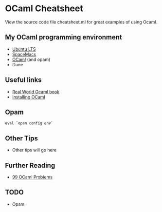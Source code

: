 # OCaml Cheatsheet

View the source code file cheatsheet.ml for great examples of using Ocaml.

## My OCaml programming environment
- [Ubuntu LTS](https://ubuntu.com/download/desktop)
- [SpaceMacs](https://www.spacemacs.org/)
- [OCaml](https://ocaml.org/) (and opam)
- Dune

## Useful links
- [Real World Ocaml book](https://dev.realworldocaml.org/) 
- [Installing OCaml](https://dev.realworldocaml.org/install.html) 

## Opam
	eval `opam config env`


## Other Tips
- Other tips will go here

## Further Reading
- [99 OCaml Problems](https://ocaml.org/learn/tutorials/99problems.html) 

## TODO
- Opam

